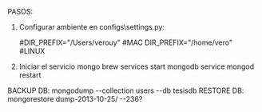 
PASOS:

1) Configurar ambiente en configs\settings.py:

	#DIR_PREFIX="/Users/verouy" #MAC
	DIR_PREFIX="/home/vero" #LINUX

2) Iniciar el servicio mongo
	brew services start mongodb 
	service mongod restart


BACKUP DB: mongodump --collection users --db tesisdb
RESTORE DB: mongorestore dump-2013-10-25/
--236?
